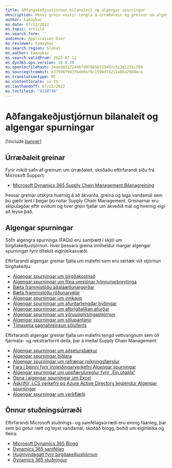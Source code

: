 ```yaml
---
title: Aðfangakeðjustjórnun bilanaleit og algengar spurningar
description: Þessi grein veitir tengla á úrræðaleit og greinar um algengar spurningar um Dynamics 365 Supply Chain Management
author: kamaybac
ms.date: 07/12/2022
ms.topic: article
ms.search.form: ''
audience: Application User
ms.reviewer: kamaybac
ms.search.region: Global
ms.author: kamaybac
ms.search.validFrom: 2022-07-12
ms.dyn365.ops.version: 10.0.28
ms.openlocfilehash: 24aed03172446fd97865b719497c51281231cf69
ms.sourcegitcommit: b37596f943f6469af6c1590d74211a66a2900ece
ms.translationtype: MT
ms.contentlocale: is-IS
ms.lasthandoff: 07/12/2022
ms.locfileid: "9138738"
---
```

# <a name="supply-chain-management-troubleshooting-and-faqs"></a>Aðfangakeðjustjórnun bilanaleit og algengar spurningar

[!include [banner](../includes/banner.md)]

## <a name="troubleshooting-articles"></a>Úrræðaleit greinar

Fyrir mikið safn af greinum um úrræðaleit, skoðaðu eftirfarandi síðu frá Microsoft Support:

- [Microsoft Dynamics 365 Supply Chain Management Bilanagreining](/troubleshoot/dynamics-365/supply-chain/welcome-supply-chain)

Þessar greinar útskýra hvernig á að ákvarða, greina og laga vandamál sem þú gætir lent í þegar þú notar Supply Chain Management. Greinarnar eru skipulagðar eftir sviðum og hver grein fjallar um ákveðið mál og hvernig eigi að leysa það.

## <a name="frequently-asked-questions"></a>Algengar spurningar

Söfn algengra spurninga (FAQs) eru samþætt í skjöl um birgðakeðjustjórnun. Hver þessara greina inniheldur margar algengar spurningar fyrir tiltekið eiginleikasvæði.

Eftirfarandi algengar greinar fjalla um málefni sem eru sértæk við stjórnun birgðakeðju:

- [Algengar spurningar um birgðakostnað](cost-management/inventory-costing-faq.md)
- [Algengar spurningar um flipa umsjónar hönnunarbreytinga](engineering-change-management/change-management-faq.md)
- [Bæta frammistöðu aðaláætlunargerðar](master-planning/master-planning-performance.md)
- [Bæta frammistöðu röðunarvélar](master-planning/scheduling-engine-performance.md)
- [Algengar spurningar um innkaup](procurement/procurement-faq.md)
- [Algengar spurningar um afurðartengdar þýðingar](pim/translations-product-related-information.md)
- [Algengar spurningar um afbrigðalíkan afurðar](pim/calculate-product-configuration-models.md)
- [Algengar spurningar um vöruupplýsingastjórnun](pim/product-information-faq.md)
- [Algengar spurningar um sölupantanir](sales-marketing/sales-orders-faq.md)
- [Tímasetja gagnahreinsun söluferils](sales-marketing/sales-update-history-cleanup-performance-improvements.md)

Eftirfarandi algengar greinar fjalla um málefni tengd vettvangnum sem öll fjármála- og rekstrarforrit deila, þar á meðal Supply Chain Management:

- [Algengar spurningar um aðsetursbækur](../fin-ops-core/fin-ops/organization-administration/qa-address-books.md?toc=/dynamics365/supply-chain/toc.json)
- [Algengar spurningar biðlara](../fin-ops-core/fin-ops/get-started/client-faq.md?toc=/dynamics365/supply-chain/toc.json)
- [Algengar spurningar um rafrænar reikningsfærslur](../finance/localizations/e-invoicing-faq.md?toc=/dynamics365/supply-chain/toc.json)
- [Fara í beinni fyrir innleiðingarverkefni Algengar spurningar](../fin-ops-core/fin-ops/imp-lifecycle/go-live-faq.md?toc=/dynamics365/supply-chain/toc.json)
- [Algengar spurningar um uppfærslureglur fyrir „Ein útgáfa“](../fin-ops-core/fin-ops/get-started/one-version.md?toc=/dynamics365/supply-chain/toc.json)
- [Opna í algengar spurningar um Excel](../fin-ops-core/dev-itpro/office-integration/office-integration-edit-excel.md?toc=/dynamics365/supply-chain/toc.json)
- [Áskriftir, LCS verkefni og Azure Active Directory leigjendur Algengar spurningar](../fin-ops-core/fin-ops/get-started/subscription-overview.md?toc=/dynamics365/supply-chain/toc.json)
- [Algengar spurningar um verkflæði](../fin-ops-core/fin-ops/organization-administration/workflow-FAQ.md?toc=/dynamics365/supply-chain/toc.json)

## <a name="other-support-resources"></a>Önnur stuðningsúrræði

Eftirfarandi Microsoft stuðnings- og samfélagsúrræði eru einnig fáanleg, þar sem þú getur rætt og leyst vandamál, skoðað blogg, beðið um eiginleika og fleira:

- [Microsoft Dynamics 365 Blogg](https://cloudblogs.microsoft.com/dynamics365/?source=dynamicsaxscm)
- [Dynamics 365 samfélag](https://community.dynamics.com/)
- [Hugmyndagátt fyrir birgðakeðjustjórnun](https://experience.dynamics.com/ideas/categories/?forum=515617a5-dedb-e911-a814-000d3a4f1244&forumName=Dynamics%20365%20Supply%20Chain%20Management)
- [Dynamics 365 stuðningur](https://dynamics-int.microsoft.com/support/)
